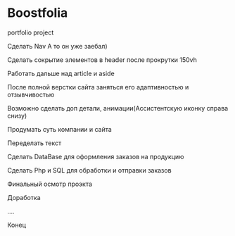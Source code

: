 # Boostfolia
 portfolio project

Сделать Nav
А то он уже заебал)

Сделать сокрытие элементов в header после прокрутки 150vh

Работать дальше над article и aside

После полной верстки сайта заняться его адаптивностью и отзывчивостью

Возможно сделать доп детали, анимации(Ассистентскую иконку справа снизу)

Продумать суть компании и сайта

Переделать текст

Сделать DataBase для оформления заказов на продукцию

Сделать Php и SQL для обработки и отправки заказов

Финальный осмотр проэкта

Доработка



....




Конец